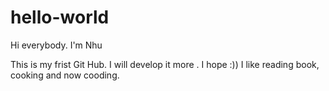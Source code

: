 # hello-world

Hi everybody. I'm Nhu

This is my frist Git Hub. I will develop it more . I hope :))
I like reading book, cooking and now cooding.

